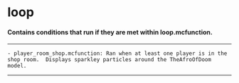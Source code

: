 # loop
#### Contains conditions that run if they are met within loop.mcfunction.

---

    - player_room_shop.mcfunction: Ran when at least one player is in the shop room.  Displays sparkley particles around the TheAfroOfDoom model.

---

